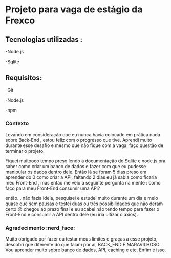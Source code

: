 <h1>Projeto para vaga de estágio da Frexco </h1>

<h2>Tecnologias utilizadas :</h2>
-Node.js 

-Sqlite 


<h2>Requisitos:</h2>

-Git

-Node.js

-npm
















<h3>Contexto</h3>

Levando em consideração que eu nunca havia colocado em prática nada sobre Back-End , estou feliz com o progresso que tive.
Aprendi muito durante esse desafio e mesmo que não fique com a vaga, faço questão de terminar o projeto.

Fiquei muitoooo tempo preso lendo a documentação do Sqlite e node.js pra saber como criar um banco de dados e fazer 
com que eu pudesse manipular os dados dentro dele. Então lá se foram 5 dias preso em aprender do 0 como criar a API,
faltando 2 dias eu já sabia como ficaria meu Front-End , mas então me veio a seguinte pergunta na mente : como faço para meu Front-End consumir uma APi?

então... não fazia ideia, pesquisei e estudei muito durante um dia e meio quase que sem pausas e testei duas ou três possibilidades que não deram certo :worried:
chegou ao prazo final e eu acabei não tendo tempo para fazer o Front-End e consumir a API dentro dele (eu iria ultizar o axios).


<h3>Agradecimento :nerd_face: </h3>

Muito obrigado por fazer eu testar meus limites e graças a esse projeto, descobri que diferente do que falam por aí, BACK_END É MARAVILHOSO.
Vou aprender muito sobre banco de dados, API, caching e etc.
Enfim é isso.
